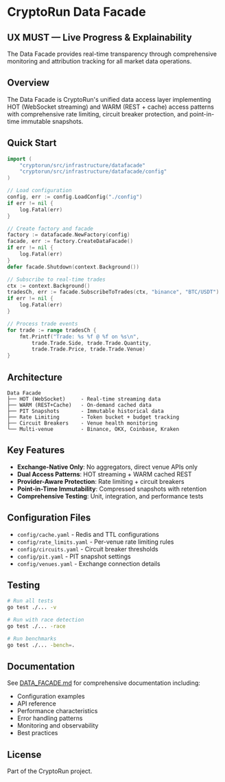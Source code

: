 # CryptoRun Data Facade

## UX MUST — Live Progress & Explainability

The Data Facade provides real-time transparency through comprehensive monitoring and attribution tracking for all market data operations.

## Overview

The Data Facade is CryptoRun's unified data access layer implementing HOT (WebSocket streaming) and WARM (REST + cache) access patterns with comprehensive rate limiting, circuit breaker protection, and point-in-time immutable snapshots.

## Quick Start

```go
import (
    "cryptorun/src/infrastructure/datafacade"
    "cryptorun/src/infrastructure/datafacade/config"
)

// Load configuration
config, err := config.LoadConfig("./config")
if err != nil {
    log.Fatal(err)
}

// Create factory and facade
factory := datafacade.NewFactory(config)
facade, err := factory.CreateDataFacade()
if err != nil {
    log.Fatal(err)
}
defer facade.Shutdown(context.Background())

// Subscribe to real-time trades
ctx := context.Background()
tradesCh, err := facade.SubscribeToTrades(ctx, "binance", "BTC/USDT")
if err != nil {
    log.Fatal(err)
}

// Process trade events
for trade := range tradesCh {
    fmt.Printf("Trade: %s %f @ %f on %s\n", 
        trade.Trade.Side, trade.Trade.Quantity, 
        trade.Trade.Price, trade.Trade.Venue)
}
```

## Architecture

```
Data Facade
├── HOT (WebSocket)     - Real-time streaming data
├── WARM (REST+Cache)   - On-demand cached data  
├── PIT Snapshots       - Immutable historical data
├── Rate Limiting       - Token bucket + budget tracking
├── Circuit Breakers    - Venue health monitoring
└── Multi-venue         - Binance, OKX, Coinbase, Kraken
```

## Key Features

- **Exchange-Native Only**: No aggregators, direct venue APIs only
- **Dual Access Patterns**: HOT streaming + WARM cached REST
- **Provider-Aware Protection**: Rate limiting + circuit breakers
- **Point-in-Time Immutability**: Compressed snapshots with retention
- **Comprehensive Testing**: Unit, integration, and performance tests

## Configuration Files

- `config/cache.yaml` - Redis and TTL configurations
- `config/rate_limits.yaml` - Per-venue rate limiting rules  
- `config/circuits.yaml` - Circuit breaker thresholds
- `config/pit.yaml` - PIT snapshot settings
- `config/venues.yaml` - Exchange connection details

## Testing

```bash
# Run all tests
go test ./... -v

# Run with race detection
go test ./... -race

# Run benchmarks
go test ./... -bench=.
```

## Documentation

See [DATA_FACADE.md](../../docs/DATA_FACADE.md) for comprehensive documentation including:

- Configuration examples
- API reference
- Performance characteristics
- Error handling patterns
- Monitoring and observability
- Best practices

## License

Part of the CryptoRun project.
